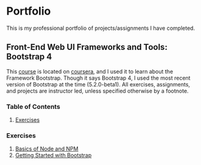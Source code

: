 # Portfolio
This is my professional portfolio of projects/assignments I have completed.

## Front-End Web UI Frameworks and Tools: Bootstrap 4
This [course](https://www.coursera.org/learn/bootstrap-4/home/) is located on [coursera](https://www.coursera.org/), and I used it to learn about the Framework Bootstrap.  Though it says Bootstrap 4, I used the most recent version of Bootstrap at the time (5.2.0-beta1). All exercises, assignments, and projects are instructor led, unless specified otherwise by a footnote.

### Table of Contents
1. [Exercises](#exercises)

### Exercises
1. [Basics of Node and NPM](https://github.com/mizakiharuno/Portfolio/tree/main/FrontEndWebUIFramworksAndTools-Bootstrap4/Exercises/BasicsOfNodeAndNPM)
2. [Getting Started with Bootstrap](https://github.com/mizakiharuno/Portfolio/tree/main/FrontEndWebUIFramworksAndTools-Bootstrap4/Exercises/GettingStartedwithBootstrap)
